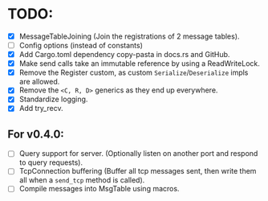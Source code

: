 # TODO:
- [x] MessageTableJoining (Join the registrations of 2 message tables).
- [ ] Config options (instead of constants)
- [x] Add Cargo.toml dependency copy-pasta in docs.rs and GitHub.
- [x] Make send calls take an immutable reference by using a ReadWriteLock.
- [x] Remove the Register custom, as custom `Serialize`/`Deserialize` impls are allowed.
- [x] Remove the `<C, R, D>` generics as they end up everywhere.
- [x] Standardize logging.
- [x] Add try_recv.

## For v0.4.0:
- [ ] Query support for server. (Optionally listen on another port and respond to query requests).
- [ ] TcpConnection buffering (Buffer all tcp messages sent, then write them all when a `send_tcp` method is called).
- [ ] Compile messages into MsgTable using macros.
